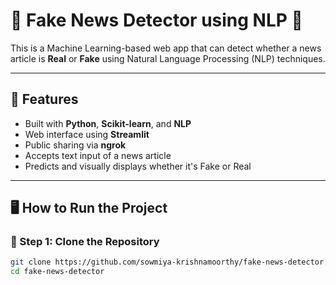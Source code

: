 # 📰 Fake News Detector using NLP 🧠

This is a Machine Learning-based web app that can detect whether a news article is **Real** or **Fake** using Natural Language Processing (NLP) techniques.

---

## 📌 Features

- Built with **Python**, **Scikit-learn**, and **NLP**
- Web interface using **Streamlit**
- Public sharing via **ngrok**
- Accepts text input of a news article
- Predicts and visually displays whether it's Fake or Real

---

## 🖥️ How to Run the Project

### 🔧 Step 1: Clone the Repository

```bash
git clone https://github.com/sowmiya-krishnamoorthy/fake-news-detector.git
cd fake-news-detector
